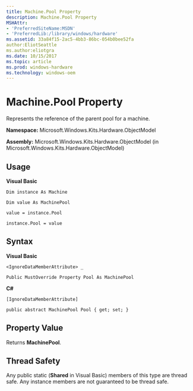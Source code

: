 ```yaml
---
title: Machine.Pool Property
description: Machine.Pool Property
MSHAttr:
- 'PreferredSiteName:MSDN'
- 'PreferredLib:/library/windows/hardware'
ms.assetid: 33a84f15-2ac5-4bb3-86bc-054b0bee52fa
author:EliotSeattle
ms.author:eliotgra
ms.date: 10/15/2017
ms.topic: article
ms.prod: windows-hardware
ms.technology: windows-oem
---
```


# Machine.Pool Property


Represents the reference of the parent pool for a machine.

**Namespace:** Microsoft.Windows.Kits.Hardware.ObjectModel

**Assembly:** Microsoft.Windows.Kits.Hardware.ObjectModel (in Microsoft.Windows.Kits.Hardware.ObjectModel)

## <span id="Usage"></span><span id="usage"></span><span id="USAGE"></span>Usage


**Visual Basic**

`Dim instance As Machine`

`Dim value As MachinePool`

`value = instance.Pool`

`instance.Pool = value`

## <span id="Syntax"></span><span id="syntax"></span><span id="SYNTAX"></span>Syntax


**Visual Basic**

`<IgnoreDataMemberAttribute> _`

`Public MustOverride Property Pool As MachinePool`

**C#**

`[IgnoreDataMemberAttribute]`

`public abstract MachinePool Pool { get; set; }`

## <span id="Property_Value"></span><span id="property_value"></span><span id="PROPERTY_VALUE"></span>Property Value


Returns **MachinePool**.

## <span id="Thread_Safety"></span><span id="thread_safety"></span><span id="THREAD_SAFETY"></span>Thread Safety


Any public static (**Shared** in Visual Basic) members of this type are thread safe. Any instance members are not guaranteed to be thread safe.

 

 






